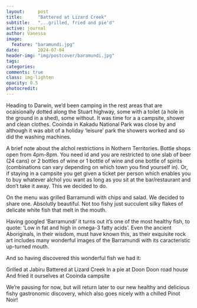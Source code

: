 ```yaml
---
layout:     post
title:      "Battered at Lizard Creek"
subtitle:   "...grilled, fried and pie'd"
active: journal
author: Vanessa
image:
  feature: "baramundi.jpg"
date:       2024-07-04
header-img: "img/postcover/baramundi.jpg"
tags: 
categories: 
comments: true
class: img-lighten 
opacity: 0.5
photocredit:
---
```


Heading to Darwin, we’d been camping in the rest areas that are ocaisionally dotted along the Stuart highway, some with a toilet (a hole in the ground in a shed), some without. It was time for a a campsite, shower and clean clothes. Cooinda in Kakadu National Park was close by and although it was abit of a holiday ‘leisure’ park the showers worked and so did the washing machines.

A brief note about the alchol restrictions in Nothern Territories. Bottle shops open from 4pm-8pm.
You need id and you are restricted to one slab of beer (24 cans) or 2 bottles of wine or 1 bottle of wine and one bottle of spirits (combinations can vary depending on which town you find yourself in). Or, if staying in a campsite you get given a ticket per person which enables you to buy whatever alchol you want as long as you sit at the bar/restaurant and don’t take it away.
This we decided to do.

On the menu was grilled Barramundi with chips and salad. We decided to share one.
Absolutly beautiful. Not too fishy just succulent silky flakes of delicate white fish that melt in the mouth. 

Having googled ‘Barramundi’ it turns out it’s one of the most healthy fish, to quote:
‘Low in fat and high in omega-3 fatty acids’. Even the ancient Aboriginals, in their wisdom, must have known this, as their exquisite rock art includes many wonderful images of the Barramundi with its caracteristic up-turned mouth.

And so having discovered this wonderful fish we had it:

Grilled at Jabiru
Battered at Lizard Creek
In a pie at Doon Doon road house
And fried it ourselves at Cooinda campsite

We’re pausing for now, but will return later to our new healthy and delicious fishy gastronomic discovery, which also goes nicely with a chilled Pinot Noir!








